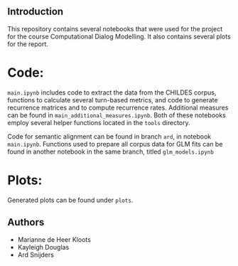 ## Introduction

This repository contains several notebooks that were used for the project for the course Computational Dialog Modelling.
It also contains several plots for the report.

# Code:

```main.ipynb``` includes code to extract the data from the CHILDES corpus, 
functions to calculate several turn-based metrics, 
and code to generate recurrence matrices and to compute recurrence rates.
Additional measures can be found in ```main_additional_measures.ipynb```.
Both of these notebooks employ several helper functions located in the ```tools``` directory.

Code for semantic alignment can be found in branch ```ard```, in notebook ```main.ipynb```.
Functions used to prepare all corpus data for GLM fits can be found in another notebook in the same branch, titled
```glm_models.ipynb```

# Plots:
Generated plots can be found under ```plots```.

## Authors

- Marianne de Heer Kloots
- Kayleigh Douglas
- Ard Snijders
